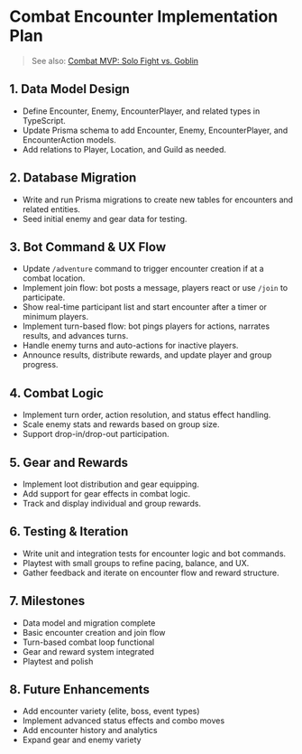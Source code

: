 # Combat Encounter Implementation Plan

> See also: [Combat MVP: Solo Fight vs. Goblin](./combat-mvp.md)

## 1. Data Model Design

- Define Encounter, Enemy, EncounterPlayer, and related types in TypeScript.
- Update Prisma schema to add Encounter, Enemy, EncounterPlayer, and
  EncounterAction models.
- Add relations to Player, Location, and Guild as needed.

## 2. Database Migration

- Write and run Prisma migrations to create new tables for encounters and
  related entities.
- Seed initial enemy and gear data for testing.

## 3. Bot Command & UX Flow

- Update `/adventure` command to trigger encounter creation if at a combat
  location.
- Implement join flow: bot posts a message, players react or use `/join` to
  participate.
- Show real-time participant list and start encounter after a timer or minimum
  players.
- Implement turn-based flow: bot pings players for actions, narrates results,
  and advances turns.
- Handle enemy turns and auto-actions for inactive players.
- Announce results, distribute rewards, and update player and group progress.

## 4. Combat Logic

- Implement turn order, action resolution, and status effect handling.
- Scale enemy stats and rewards based on group size.
- Support drop-in/drop-out participation.

## 5. Gear and Rewards

- Implement loot distribution and gear equipping.
- Add support for gear effects in combat logic.
- Track and display individual and group rewards.

## 6. Testing & Iteration

- Write unit and integration tests for encounter logic and bot commands.
- Playtest with small groups to refine pacing, balance, and UX.
- Gather feedback and iterate on encounter flow and reward structure.

## 7. Milestones

- Data model and migration complete
- Basic encounter creation and join flow
- Turn-based combat loop functional
- Gear and reward system integrated
- Playtest and polish

## 8. Future Enhancements

- Add encounter variety (elite, boss, event types)
- Implement advanced status effects and combo moves
- Add encounter history and analytics
- Expand gear and enemy variety
